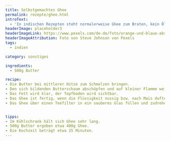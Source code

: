 ```yaml
---
title: Selbstgemachtes Ghee
permalink: rezepte/ghee.html
introText:
  - 'In indischen Rezepten steht normalerweise Ghee zum Braten, kein Öl. Als Ersatz wird oft Butterschmalz enpfohlen, was eine gute Empfehlung ist. In Asia-Läden kann man oft auch Ghee kaufen, aber ich fand meist den Duft dieser Produkte nicht besonders angenehm. Deshalb war ich froh, in einem Ayurveda-Kochkurs die Herstellung eigenen Ghees kennengelernt zu haben. Man braucht nur ein wenig Zeit.'
headerImage: placeholder3
headerImageLink: https://www.pexels.com/de-de/foto/orange-und-blaue-abstrakte-malerei-2378621/
headerImageAttribution: Foto von Steve Johnson von Pexels
tags:
  - indien

category: sonstiges

ingredients:
  - 500g Butter

recipe:
- Die Butter bei mittlerer Hitze zum Schmelzen bringen.
- Den sich bildenden Butterschaum abschöpfen und auf kleiner Flamme weiter köcheln lassen, dabei weiter den Schaum abschöpfen.
- Das Fett wird klar, der Topfboden wird sichtbar.
- Das Ghee ist fertig, wenn die Flüssigkeit nussig bzw. nach Mais duftet.
- Das Ghee über einen Teefilter in ein sauberes Glas füllen und zudrehen.


tipps:
- Im Kühlschrank hält sich Ghee sehr lang.
- 500g Butter ergeben etwa 400g Ghee.
- Die Kochzeit beträgt etwa 25 Minuten.
---
```

